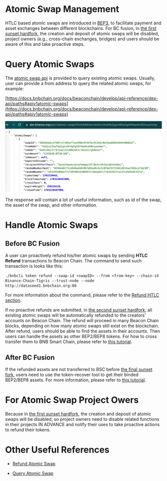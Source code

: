 # Atomic Swap Management

HTLC based atomic swaps are introduced in
[BEP3](https://github.com/bnb-chain/BEPs/blob/master/BEPs/BEP3.md),
to facilitate payment and asset exchanges between different blockchains.
For BC fusion, in [the first sunset
hardfork](https://github.com/bnb-chain/bEPs/pull/333), the
creation and deposit of atomic swaps will be disabled, project owners
(e.g., cross-chain exchanges, bridges) and users should be aware of this
and take proactive steps.

# Query Atomic Swaps

The [atomic swap api](https://docs.bnbchain.org/docs/beaconchain/develop/api-reference/dex-api/paths#apiv1atomic-swaps)
is provided to query existing atomic swaps. Usually, user can provide a
from address to query the related atomic swaps, for example:

[https://docs.bnbchain.org/docs/beaconchain/develop/api-reference/dex-api/paths#apiv1atomic-swaps](https://docs.bnbchain.org/docs/beaconchain/develop/api-reference/dex-api/paths#apiv1atomic-swaps)

![img](../../assets/bcfusion/user-atomic-swap1.png)

The response will contain a lot of useful information, such as id of the
swap, the asset of the swap, and other information.

# Handle Atomic Swaps

## Before BC Fusion

A user can proactively refund his/her atomic swaps by sending **HTLC Refund** transactions to Beacon Chain. The command
to send such
transaction is looks like this:

```shell
./bnbcli token refund --swap-id <swapID> --from <from-key> --chain-id Binance-Chain-Tigris --trust-node --node http://dataseed1.bnbchain.org:80
```

For more information about the command, please refer to
the [Refund HTLC section](https://docs.bnbchain.org/docs/beaconchain/atomic-swap#refund-htlt).

If no proactive refunds are submitted, in [the second sunset hardfork](https://github.com/bnb-chain/bEPs/pull/333), all
existing atomic swaps will be automatically refunded to the creators'
accounts on Beacon Chain. The refund will proceed in many Beacon Chain
blocks, depending on how many atomic swaps still exist on the
blockchain. After refund, users should be able to find the assets in
their accounts. Then users can handle the assets as other BEP2/BEP8
tokens. For how to cross transfer them to BNB Smart Chain, please
refer to [this tutorial](./assets.md).

## After BC Fusion

If the refunded assets are not transferred to BSC
before [the final sunset fork](https://github.com/bnb-chain/bEPs/pull/333),
users need to use the token-recover tool to get their binded BEP2/BEP8
assets. For more information, please refer to [this
tutorial](https://docs.google.com/document/d/1rMWwYGt-s6FXcRiUrBSN8dtOU96HDz0T3GaZyzbo7VQ/edit?pli=1#heading=h.df0svx3bznak).

# For Atomic Swap Project Owers

Because in [the first sunset hardfork](https://github.com/bnb-chain/bEPs/pull/333), the
creation and deposit of atomic swaps will be disabled, so project owners
need to disable related functions in their projects IN ADVANCE and
notify their uses to take proactive actions to refund their tokens.

# Other Useful References

- [Refund Atomic Swap](https://docs.bnbchain.org/docs/beaconchain/atomic-swap#refund-htlt)

- [Query Atomic Swap](https://docs.bnbchain.org/docs/beaconchain/develop/api-reference/dex-api/paths#apiv1atomic-swaps)
